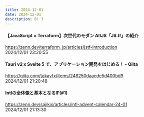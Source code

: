 ```yaml
---
title: 2024-12-01
date: 2024-12-01
description: B! 3
---
```


#### 【JavaScript × Terraform】次世代のモダン AltJS「JS.tf」の紹介
https://zenn.dev/terraform_jp/articles/jstf-introduction<br>
2024/12/01 23:20:55<br>


#### Tauri v2 x Svelte 5 で、アプリケーション開発をはじめる！ - Qiita
https://qiita.com/takavfx/items/248250daacde5d400bd9<br>
2024/12/01 21:20:48<br>


#### Intlの全体像と基本となるIF(#1)
https://zenn.dev/sajikix/articles/intl-advent-calendar-24-01<br>
2024/12/01 21:13:30<br>


